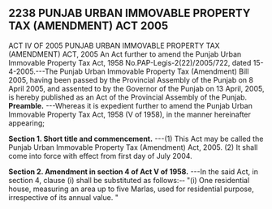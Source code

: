 ## 2238 PUNJAB URBAN IMMOVABLE PROPERTY TAX (AMENDMENT) ACT 2005
ACT IV OF 2005
PUNJAB URBAN IMMOVABLE PROPERTY TAX (AMENDMENT) ACT, 2005
An Act further to amend the Punjab Urban Immovable Property Tax Act, 1958
No.PAP-Legis-2(22)/2005/722, dated 15-4-2005.---The Punjab Urban Immovable Property Tax (Amendment) Bill 2005, having been passed by the Provincial Assembly of the Punjab on 8 April 2005, and assented to by the Governor of the Punjab on 13 April, 2005, is hereby published as an Act of the Provincial Assembly of the Punjab.
**Preamble.**
---Whereas it is expedient further to amend the Punjab Urban Immovable Property Tax Act, 1958 (V of 1958), in the manner hereinafter appearing;

**Section 1. Short title and commencement.**
---(1) This Act may be called the Punjab Urban Immovable Property Tax (Amendment) Act, 2005.
   (2) It shall come into force with effect from first day of July 2004.

**Section 2. Amendment in section 4 of Act V of 1958.**
---In the said Act, in section 4, clause (i) shall be substituted as follows:-‑
   "(i) One residential house, measuring an area up to five Marlas, used for residential purpose, irrespective of its annual value. "

